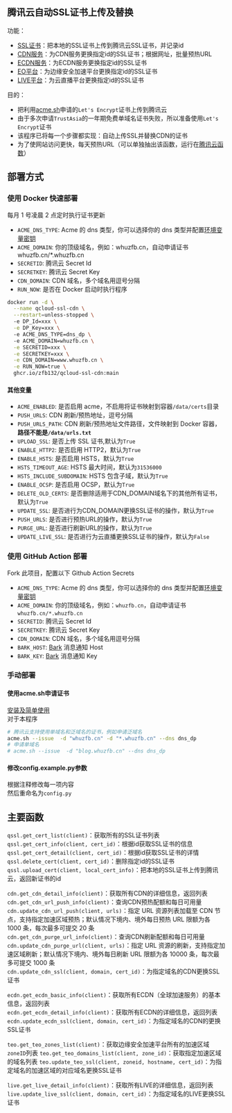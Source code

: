 ## 腾讯云自动SSL证书上传及替换
功能：  
* [SSL证书](https://console.cloud.tencent.com/ssl)：把本地的SSL证书上传到腾讯云SSL证书，并记录id
* [CDN服务](https://console.cloud.tencent.com/cdn)：为CDN服务更换指定id的SSL证书；根据网址，批量预热URL
* [ECDN服务](https://console.cloud.tencent.com/ecdn)：为ECDN服务更换指定id的SSL证书
* [EO平台](https://console.cloud.tencent.com/edgeone)：为边缘安全加速平台更换指定id的SSL证书
* [LIVE平台](https://console.cloud.tencent.com/live)：为云直播平台更换指定id的SSL证书

目的：
* 把利用[acme.sh](https://github.com/acmesh-official/acme.sh)申请的`Let's Encrypt`证书上传到腾讯云
* 由于多次申请`TrustAsia`的一年期免费单域名证书失败，所以准备使用`Let's Encrypt`证书
* 该程序已将每一个步骤都实现：自动上传SSL并替换CDN的证书
* 为了使网站访问更快，每天预热URL（可以单独抽出该函数，运行在[腾讯云函数](https://github.com/zfb132/auto_push_url)）


## 部署方式

### 使用 Docker 快速部署

每月 1 号凌晨 2 点定时执行证书更新

* `ACME_DNS_TYPE`: Acme 的 dns 类型，你可以选择你的 dns 类型并配置[环境变量密钥](https://github.com/acmesh-official/acme.sh/wiki/dnsapi)
* `ACME_DOMAIN`: 你的顶级域名，例如：whuzfb.cn，自动申请证书 whuzfb.cn/*.whuzfb.cn
* `SECRETID`: 腾讯云 Secret Id
* `SECRETKEY`: 腾讯云 Secret Key
* `CDN_DOMAIN`: CDN 域名，多个域名用逗号分隔
* `RUN_NOW`: 是否在 Docker 启动时执行程序

```bash
docker run -d \
  --name qcloud-ssl-cdn \
  --restart=unless-stopped \ 
  -e DP_Id=xxx \
  -e DP_Key=xxx \ 
  -e ACME_DNS_TYPE=dns_dp \ 
  -e ACME_DOMAIN=whuzfb.cn \
  -e SECRETID=xxx \
  -e SECRETKEY=xxx \
  -e CDN_DOMAIN=www.whuzfb.cn \
  -e RUN_NOW=true \
  ghcr.io/zfb132/qcloud-ssl-cdn:main
```

#### 其他变量

* `ACME_ENABLED`: 是否启用 acme，不启用将证书映射到容器`/data/certs`目录
* `PUSH_URLS`: CDN 刷新/预热地址，逗号分隔
* `PUSH_URLS_PATH`: CDN 刷新/预热地址文件路径，文件映射到 Docker 容器，**路径不能是`/data/urls.txt`**
* `UPLOAD_SSL`: 是否上传 SSL 证书,默认为`True`
* `ENABLE_HTTP2`: 是否启用 HTTP2，默认为`True`
* `ENABLE_HSTS`: 是否启用 HSTS，默认为`True`
* `HSTS_TIMEOUT_AGE`: HSTS 最大时间，默认为`31536000`
* `HSTS_INCLUDE_SUBDOMAIN`: HSTS 包含子域，默认为`True`
* `ENABLE_OCSP`: 是否启用 OCSP，默认为`True`
* `DELETE_OLD_CERTS`: 是否删除适用于CDN_DOMAIN域名下的其他所有证书，默认为`True`
* `UPDATE_SSL`: 是否进行为CDN_DOMAIN更换SSL证书的操作，默认为`True`
* `PUSH_URLS`: 是否进行预热URL的操作，默认为`True`
* `PURGE_URL`: 是否进行刷新URL的操作，默认为`True`
* `UPDATE_LIVE_SSL`: 是否进行为云直播更换SSL证书的操作，默认为`False`



### 使用 GitHub Action 部署

Fork 此项目，配置以下 Github Action Secrets

* `ACME_DNS_TYPE`: Acme 的 dns 类型，你可以选择你的 dns 类型并配置[环境变量密钥](https://github.com/acmesh-official/acme.sh/wiki/dnsapi)
* `ACME_DOMAIN`: 你的顶级域名，例如：`whuzfb.cn`，自动申请证书 `whuzfb.cn/*.whuzfb.cn`
* `SECRETID`: 腾讯云 Secret Id
* `SECRETKEY`: 腾讯云 Secret Key
* `CDN_DOMAIN`: CDN 域名，多个域名用逗号分隔
* `BARK_HOST`: [Bark](https://github.com/Finb/Bark) 消息通知 Host
* `BARK_KEY`: [Bark](https://github.com/Finb/Bark) 消息通知 Key

### 手动部署

#### 使用acme.sh申请证书
[安装及简单使用](https://blog.whuzfb.cn/blog/2020/07/07/web_https/#3-%E5%AE%89%E8%A3%85acme%E8%87%AA%E5%8A%A8%E7%AD%BE%E5%8F%91%E8%AF%81%E4%B9%A6)  
对于本程序  
```bash
# 腾讯云支持使用单域名和泛域名的证书，例如申请泛域名
acme.sh --issue  -d "whuzfb.cn" -d "*.whuzfb.cn" --dns dns_dp
# 申请单域名
# acme.sh --issue  -d "blog.whuzfb.cn" --dns dns_dp
```

#### 修改config.example.py参数
根据注释修改每一项内容  
然后重命名为`config.py`

## 主要函数
`qssl.get_cert_list(client)`：获取所有的SSL证书列表  
`qssl.get_cert_info(client, cert_id)`：根据id获取SSL证书的信息  
`qssl.get_cert_detail(client, cert_id)`：根据id获取SSL证书的详情  
`qssl.delete_cert(client, cert_id)`：删除指定id的SSL证书  
`qssl.upload_cert(client, local_cert_info)`：把本地的SSL证书上传到腾讯云，返回新证书的id  


`cdn.get_cdn_detail_info(client)`：获取所有CDN的详细信息，返回列表  
`cdn.get_cdn_url_push_info(client)`：查询CDN预热配额和每日可用量  
`cdn.update_cdn_url_push(client, urls)`：指定 URL 资源列表加载至 CDN 节点，支持指定加速区域预热；默认情况下境内、境外每日预热 URL 限额为各 1000 条，每次最多可提交 20 条  
`cdn.get_cdn_purge_url_info(client)`：查询CDN刷新配额和每日可用量  
`cdn.update_cdn_purge_url(client, urls)`：指定 URL 资源的刷新，支持指定加速区域刷新；默认情况下境内、境外每日刷新 URL 限额为各 10000 条，每次最多可提交 1000 条  
`cdn.update_cdn_ssl(client, domain, cert_id)`：为指定域名的CDN更换SSL证书  


`ecdn.get_ecdn_basic_info(client)`：获取所有ECDN（全球加速服务）的基本信息，返回列表  
`ecdn.get_ecdn_detail_info(client)`：获取所有ECDN的详细信息，返回列表  
`ecdn.update_ecdn_ssl(client, domain, cert_id)`：为指定域名的CDN的更换SSL证书  

`teo.get_teo_zones_list(client)`：获取边缘安全加速平台所有的加速区域`zoneID`列表
`teo.get_teo_domains_list(client, zone_id)`：获取指定加速区域的域名列表
`teo.update_teo_ssl(client, zoneid, hostname, cert_id)`：为指定域名的加速区域的对应域名更换SSL证书

`live.get_live_detail_info(client)`：获取所有LIVE的详细信息，返回列表
`live.update_live_ssl(client, domain, cert_id)`：为指定域名的LIVE更换SSL证书
